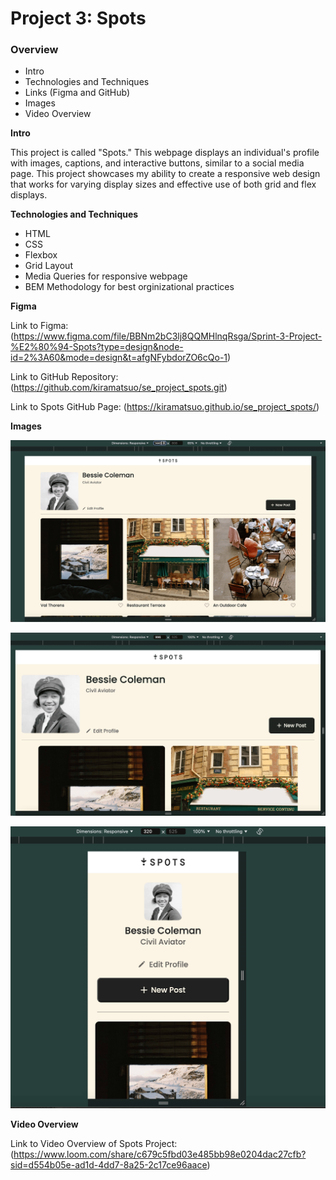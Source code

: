 # Project 3: Spots

### Overview

- Intro
- Technologies and Techniques
- Links (Figma and GitHub)
- Images
- Video Overview

**Intro**

This project is called "Spots." This webpage displays an individual's profile with images, captions, and interactive buttons, similar to a social media page. This project showcases my ability to create a responsive web design that works for varying display sizes and effective use of both grid and flex displays.

**Technologies and Techniques**

- HTML
- CSS
- Flexbox
- Grid Layout
- Media Queries for responsive webpage
- BEM Methodology for best orginizational practices

**Figma**

Link to Figma: (https://www.figma.com/file/BBNm2bC3lj8QQMHlnqRsga/Sprint-3-Project-%E2%80%94-Spots?type=design&node-id=2%3A60&mode=design&t=afgNFybdorZO6cQo-1)

Link to GitHub Repository: (https://github.com/kiramatsuo/se_project_spots.git)

Link to Spots GitHub Page: (https://kiramatsuo.github.io/se_project_spots/)

**Images**

![Spots Desktop View](/images/demo/Spots%20Project%20Desktop%20View.png)

![Spots Tablet View](/images/demo/Spots%20Project%20Tablet%20View.png)

![Spots Mobile View](/images/demo/Spots%20Project%20Mobile%20View.png)

**Video Overview**

Link to Video Overview of Spots Project: (https://www.loom.com/share/c679c5fbd03e485bb98e0204dac27cfb?sid=d554b05e-ad1d-4dd7-8a25-2c17ce96aace)
